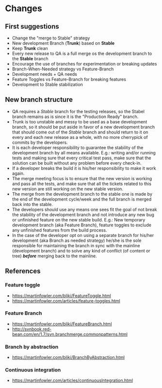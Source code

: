 # Changes

## First suggestions

- Change the "merge to Stable" strategy
- New development Branch (**Trunk**) based on **Stable**
- Keep **Trunk** clean
- Every new release to QA is a full merge os the development branch to the **Stable** branch
- Encourage the use of branches for experimentation or breaking updates
- Branch-When-Needed strategy vs Feature-Branch
- Development needs + QA needs
- Feature Toggles vs Feature-Branch for breaking features
- Development to Stable stabilization

## New branch structure

- QA requires a *Stable* branch for the testing releases, so the Stabel branch remains as is since it is the "Production Ready" branch.
- Trunk is too unstable and messy to be used as a base development branch, so it should be put aside in favor of a new development branch that should come out of the *Stable* branch and should return to it on every and each new release as a whole, with no more cherrypick of commits by the developers.
- It is each developer responsibility to guarantee the stability of the development branch by all means available. E.g.: writing and/or running tests and making sure that every critical test pass, make sure that the solution can be built without any problem before every check-in.
- If a developer breaks the build it is his/her responsibility to make it work again.
- The merge meeting focus is to ensure that the new version is working and pass all the tests, and make sure that all the tickets related to this new version are still working on the new stable version.
- The merge from the development branch to the stable one is made by the end of the development cycle/week and the full branch is merged back into the stable.
- The developers should use any means one sees fit the goal of not break the stability of the development branch and not introduce any new bug or unfinished feature on the new stable build. E.g.: New temporary development branch (aka Feature Branch), feature toggles to exclude any unfinished features from the build process.
- In the case of the developer opt on using a separate branch for his/her development (aka Branch as needed strategy) he/she is the sole responsible for maintaining the branch in sync with the mainline (development branch) and to solve any kind of conflict (of content or tree) ***before*** merging back to the mainline.

## References

### Feature toggle

- https://martinfowler.com/bliki/FeatureToggle.html
- https://martinfowler.com/articles/feature-toggles.html

### Feature Branch

- https://martinfowler.com/bliki/FeatureBranch.html
- http://svnbook.red-bean.com/en/1.7/svn.branchmerge.commonpatterns.html

### Branch by abstraction

- https://martinfowler.com/bliki/BranchByAbstraction.html

### Continuous integration

- https://martinfowler.com/articles/continuousIntegration.html